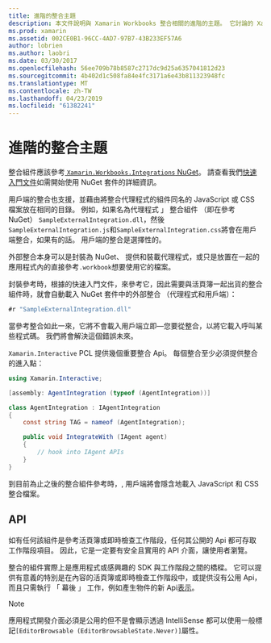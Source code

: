 ```yaml
---
title: 進階的整合主題
description: 本文件說明與 Xamarin Workbooks 整合相關的進階的主題。 它討論的 Xamarin.Workbook.Integrations NuGet 套件和 API 在 Xamarin 活頁簿中的曝光度。
ms.prod: xamarin
ms.assetid: 002CE0B1-96CC-4AD7-97B7-43B233EF57A6
author: lobrien
ms.author: laobri
ms.date: 03/30/2017
ms.openlocfilehash: 56ee709b78b8587c2717dc9d25a6357041812d23
ms.sourcegitcommit: 4b402d1c508fa84e4fc3171a6e43b811323948fc
ms.translationtype: MT
ms.contentlocale: zh-TW
ms.lasthandoff: 04/23/2019
ms.locfileid: "61382241"
---
```

# <a name="advanced-integration-topics"></a>進階的整合主題

整合組件應該參考[ `Xamarin.Workbooks.Integrations` NuGet][nuget]。 請查看我們[快速入門文件](~/tools/workbooks/sdk/index.md)如需開始使用 NuGet 套件的詳細資訊。

用戶端的整合也支援，並藉由將整合代理程式的組件同名的 JavaScript 或 CSS 檔案放在相同的目錄。 例如，如果名為代理程式 」 整合組件 （即在參考 NuGet） `SampleExternalIntegration.dll`，然後`SampleExternalIntegration.js`和`SampleExternalIntegration.css`將會在用戶端整合，如果有的話。 用戶端的整合是選擇性的。

外部整合本身可以是封裝為 NuGet、 提供和裝載代理程式，或只是放置在一起的應用程式內的直接參考`.workbook`想要使用它的檔案。

封裝參考時，根據的快速入門文件，來參考它，因此需要與活頁簿一起出貨的整合組件時，就會自動載入 NuGet 套件中的外部整合 （代理程式和用戶端）：

```csharp
#r "SampleExternalIntegration.dll"
```

當參考整合如此一來，它將不會載入用戶端立即&mdash;您要從整合，以將它載入呼叫某些程式碼。 我們將會解決這個錯誤未來。

`Xamarin.Interactive` PCL 提供幾個重要整合 Api。 每個整合至少必須提供整合的進入點：

```csharp
using Xamarin.Interactive;

[assembly: AgentIntegration (typeof (AgentIntegration))]

class AgentIntegration : IAgentIntegration
{
    const string TAG = nameof (AgentIntegration);

    public void IntegrateWith (IAgent agent)
    {
        // hook into IAgent APIs
    }
}
```

到目前為止之後的整合組件參考時，, 用戶端將會隱含地載入 JavaScript 和 CSS 整合檔案。

## <a name="apis"></a>API

如有任何該組件是參考活頁簿或即時檢查工作階段，任何其公開的 Api 都可存取工作階段項目。 因此，它是一定要有安全且實用的 API 介面，讓使用者瀏覽。

整合的組件實際上是應用程式或感興趣的 SDK 與工作階段之間的橋樑。 它可以提供有意義的特別是在內容的活頁簿或即時檢查工作階段中，或提供沒有公用 Api，而且只需執行 「 幕後 」 工作，例如產生物件的新 Api[表示](~/tools/workbooks/sdk/representations.md)。

> [!NOTE]
> 應用程式開發介面必須是公用的但不是會顯示透過 IntelliSense 都可以使用一般標記`[EditorBrowsable (EditorBrowsableState.Never)]`屬性。

[nuget]: https://nuget.org/packages/Xamarin.Workbooks.Integration
